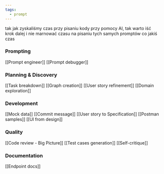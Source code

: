 ```yaml
---
tags:
  - prompt
---
```

tak jak zyskaliśmy  czas przy pisaniu kody przy pomocy AI, tak warto iść krok dalej i nie marnować czasu na pisaniu tych samych promptów co jakiś czas

### Prompting
[[Prompt engineer]]
[[Prompt debugger]]

### Planning & Discovery
[[Task breakdown]]
[[Graph creation]]
[[User story refinement]]
[[Domain exploration]]

### Development
[[Mock data]]
[[Commit message]]
[[User story to Specification]]
[[Postman samples]]
[[UI from design]]

### Quality
[[Code review - Big Picture]]
[[Test cases generation]]
[[Self-critique]]

### Documentation
[[Endpoint docs]]

